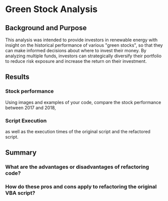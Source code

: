 # Green Stock Analysis

## Background and Purpose

This analysis was intended to provide investors in renewable energy with insight on the historical performance of various "green stocks", so that they can make informed decisions about where to invest their money. By analyzing multiple funds, investors can strategically diversify their portfolio to reduce risk exposure and increase the return on their investment.

## Results

### Stock performance
Using images and examples of your code, compare the stock performance between 2017 and 2018, 

### Script Execution
as well as the execution times of the original script and the refactored script.

## Summary

### What are the advantages or disadvantages of refactoring code?

### How do these pros and cons apply to refactoring the original VBA script?
